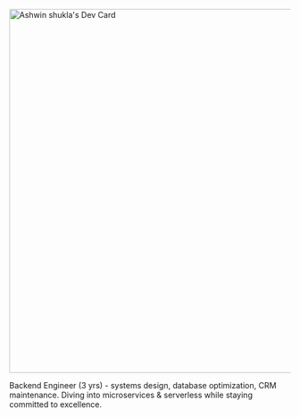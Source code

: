 <a href="https://app.daily.dev/ashwinshukla"><img src="https://api.daily.dev/devcards/v2/FsH9AzjT74MlupWC5eziu.png?type=wide&r=e38" width="652" alt="Ashwin shukla's Dev Card"/></a>

<div fontFamily: "JetBrains Mono, monospace">
  Backend Engineer (3 yrs) - systems design, database optimization, CRM maintenance. Diving into microservices & serverless while staying committed to excellence.
</div>
